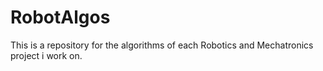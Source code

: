 # RobotAlgos
This is a repository for the algorithms of each Robotics and Mechatronics project i work on.
